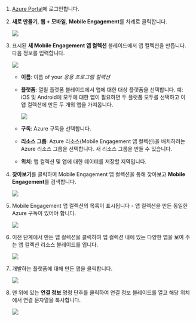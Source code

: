 
1. [Azure Portal](https://portal.azure.com)에 로그인합니다.
2. **새로 만들기**, **웹 + 모바일**, **Mobile Engagement**를 차례로 클릭합니다.
   
    ![](./media/mobile-engagement-create-app-in-portal-new/browse-azme-extension.png)
3. 표시된 **새 Mobile Engagement 앱 컬렉션** 블레이드에서 앱 컬렉션을 만듭니다. 다음 정보를 입력합니다.
   
    ![](./media/mobile-engagement-create-app-in-portal-new/new-azme-app.png)
   
   * **이름**: 이름 of your *응용 프로그램 컬렉션* 
   * **플랫폼**: 열릴 플랫폼 블레이드에서 앱에 대한 대상 플랫폼을 선택합니다. 예: iOS 및 Android에 모두에 대한 앱이 필요하면 두 플랫폼 모두를 선택하고 이 앱 컬렉션에 만든 두 개의 앱을 가져옵니다. 
     
      ![](./media/mobile-engagement-create-app-in-portal-new/choose-platform.png)
   * **구독**: Azure 구독을 선택합니다. 
   * **리소스 그룹**: Azure 리소스(Mobile Engagement 앱 컬렉션)을 배치하려는 Azure 리소스 그룹을 선택합니다. 새 리소스 그룹을 만들 수 있습니다.  
   * **위치**: 앱 컬렉션 및 앱에 대한 데이터를 저장할 지역입니다.
4. **찾아보기**를 클릭하여 Mobile Engagement 앱 컬렉션을 통해 찾아보고 **Mobile Engagement**를 검색합니다.
   
    ![](./media/mobile-engagement-create-app-in-portal-new/browse-mobile-engagement-menu.png)
5. Mobile Engagement 앱 컬렉션의 목록이 표시됩니다 - 앱 컬렉션을 만든 동일한 Azure 구독이 있어야 합니다.
   
    ![](./media/mobile-engagement-create-app-in-portal-new/browse-mobile-engagement.png)
6. 이전 단계에서 만든 앱 컬렉션을 클릭하여 앱 컬렉션 내에 있는 다양한 앱을 보여 주는 앱 컬렉션 리소스 블레이드를 엽니다. 
   
    ![](./media/mobile-engagement-create-app-in-portal-new/mobile-engagement-app-collection.png)
7. 개발하는 플랫폼에 대해 만든 앱을 클릭합니다. 
   
    ![](./media/mobile-engagement-create-app-in-portal-new/mobile-engagement-app.png)
8. 맨 위에 있는 **연결 정보** 명령 단추를 클릭하여 연결 정보 블레이드를 열고 해당 위치에서 연결 문자열을 복사합니다. 
   
    ![](./media/mobile-engagement-create-app-in-portal-new/app-connection-info.png)

